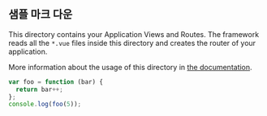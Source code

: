 ## 샘플 마크 다운

This directory contains your Application Views and Routes.
The framework reads all the `*.vue` files inside this directory and creates the router of your application.

More information about the usage of this directory in [the documentation](https://nuxtjs.org/guide/routing).

<!-- prettier-ignore-start -->
```js
var foo = function (bar) {
  return bar++;
};
console.log(foo(5));
```
<!-- prettier-ignore-end -->
